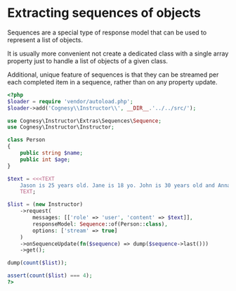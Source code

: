 # Extracting sequences of objects

Sequences are a special type of response model that can be used to represent
a list of objects.

It is usually more convenient not create a dedicated class with a single array
property just to handle a list of objects of a given class.

Additional, unique feature of sequences is that they can be streamed per each
completed item in a sequence, rather than on any property update.

```php
<?php
$loader = require 'vendor/autoload.php';
$loader->add('Cognesy\\Instructor\\', __DIR__.'../../src/');

use Cognesy\Instructor\Extras\Sequences\Sequence;
use Cognesy\Instructor\Instructor;

class Person
{
    public string $name;
    public int $age;
}

$text = <<<TEXT
    Jason is 25 years old. Jane is 18 yo. John is 30 years old and Anna is 2 years younger than him.
    TEXT;

$list = (new Instructor)
    ->request(
        messages: [['role' => 'user', 'content' => $text]],
        responseModel: Sequence::of(Person::class),
        options: ['stream' => true]
    )
    ->onSequenceUpdate(fn($sequence) => dump($sequence->last()))
    ->get();

dump(count($list));

assert(count($list) === 4);
?>
```
